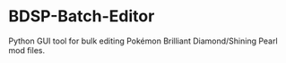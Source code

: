 # BDSP-Batch-Editor
Python GUI tool for bulk editing Pokémon Brilliant Diamond/Shining Pearl mod files.
